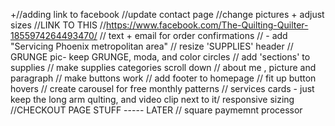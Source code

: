 +//adding link to facebook
//update contact page
//change pictures + adjust sizes
//LINK TO THIS
//https://www.facebook.com/The-Quilting-Quilter-1855974264493470/
// text + email for order confirmations
// - add "Servicing Phoenix metropolitan area"
// resize 'SUPPLIES' header
// GRUNGE pic- keep GRUNGE, moda, and color circles
// add 'sections' to supplies
// make supplies categories scroll down
// about me , picture and paragraph
// make buttons work
// add footer to homepage
// fit up button hovers
// create carousel for free monthly patterns
// services cards - just keep the long arm qulting, and video clip next to it/ responsive sizing
//CHECKOUT PAGE STUFF ----- LATER
// square paymemnt processor
